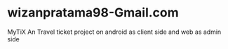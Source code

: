 # wizanpratama98-Gmail.com
MyTiX
An Travel ticket project on android as client side and web as admin side
